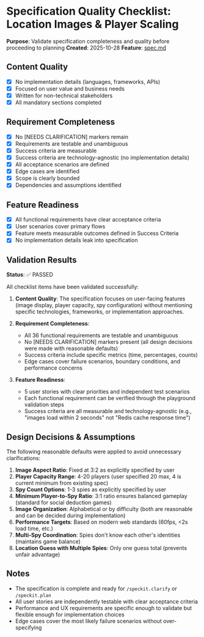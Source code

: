 # Specification Quality Checklist: Location Images & Player Scaling

**Purpose**: Validate specification completeness and quality before proceeding to planning
**Created**: 2025-10-28
**Feature**: [spec.md](../spec.md)

## Content Quality

- [x] No implementation details (languages, frameworks, APIs)
- [x] Focused on user value and business needs
- [x] Written for non-technical stakeholders
- [x] All mandatory sections completed

## Requirement Completeness

- [x] No [NEEDS CLARIFICATION] markers remain
- [x] Requirements are testable and unambiguous
- [x] Success criteria are measurable
- [x] Success criteria are technology-agnostic (no implementation details)
- [x] All acceptance scenarios are defined
- [x] Edge cases are identified
- [x] Scope is clearly bounded
- [x] Dependencies and assumptions identified

## Feature Readiness

- [x] All functional requirements have clear acceptance criteria
- [x] User scenarios cover primary flows
- [x] Feature meets measurable outcomes defined in Success Criteria
- [x] No implementation details leak into specification

## Validation Results

**Status**: ✅ PASSED

All checklist items have been validated successfully:

1. **Content Quality**: The specification focuses on user-facing features (image display, player capacity, spy configuration) without mentioning specific technologies, frameworks, or implementation approaches.

2. **Requirement Completeness**:
   - All 36 functional requirements are testable and unambiguous
   - No [NEEDS CLARIFICATION] markers present (all design decisions were made with reasonable defaults)
   - Success criteria include specific metrics (time, percentages, counts)
   - Edge cases cover failure scenarios, boundary conditions, and performance concerns

3. **Feature Readiness**:
   - 5 user stories with clear priorities and independent test scenarios
   - Each functional requirement can be verified through the playground validation steps
   - Success criteria are all measurable and technology-agnostic (e.g., "images load within 2 seconds" not "Redis cache response time")

## Design Decisions & Assumptions

The following reasonable defaults were applied to avoid unnecessary clarifications:

1. **Image Aspect Ratio**: Fixed at 3:2 as explicitly specified by user
2. **Player Capacity Range**: 4-20 players (user specified 20 max, 4 is current minimum from existing spec)
3. **Spy Count Options**: 1-3 spies as explicitly specified by user
4. **Minimum Player-to-Spy Ratio**: 3:1 ratio ensures balanced gameplay (standard for social deduction games)
5. **Image Organization**: Alphabetical or by difficulty (both are reasonable and can be decided during implementation)
6. **Performance Targets**: Based on modern web standards (60fps, <2s load time, etc.)
7. **Multi-Spy Coordination**: Spies don't know each other's identities (maintains game balance)
8. **Location Guess with Multiple Spies**: Only one guess total (prevents unfair advantage)

## Notes

- The specification is complete and ready for `/speckit.clarify` or `/speckit.plan`
- All user stories are independently testable with clear acceptance criteria
- Performance and UX requirements are specific enough to validate but flexible enough for implementation choices
- Edge cases cover the most likely failure scenarios without over-specifying
